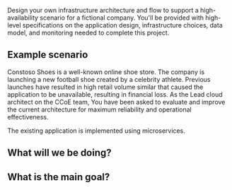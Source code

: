 
Design your own infrastructure architecture and flow to support a high-availability scenario for a fictional company. You'll be provided with high-level specifications on the application design, infrastructure choices, data model, and monitoring needed to complete this project.

## Example scenario

Constoso Shoes is a well-known online shoe store. The company is launching a new football shoe created by a celebrity athlete. Previous launches have resulted in high retail volume similar that caused the application to be unavailable, resulting in financial loss. As the Lead cloud architect on the CCoE team, You have been asked to evaluate and improve the current architecture for maximum reliability and operational effectiveness.

The existing application is implemented using microservices.

## What will we be doing?

## What is the main goal?
